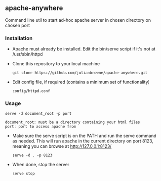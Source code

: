 ## apache-anywhere

Command line util to start ad-hoc apache server in chosen directory on chosen port

### Installation

-  Apache must already be installed. Edit the bin/serve script if it's not at /usr/sbin/httpd

-  Clone this repository to your local machine

    ```git clone https://github.com/julianbrowne/apache-anywhere.git```

-  Edit config file, if required (contains a minimum set of functionality)

    ```config/httpd.conf```

### Usage

	serve -d document_root -p port

	document_root: must be a directory containing your html files   
	port: port to access apache from

-  Make sure the serve script is on the PATH and run the serve command as needed. This will run apache in the current directory on port 8123, meaning you can browse at http://127.0.0.1:8123/


   ```serve -d . -p 8123```

-  When done, stop the server

	```serve stop```

